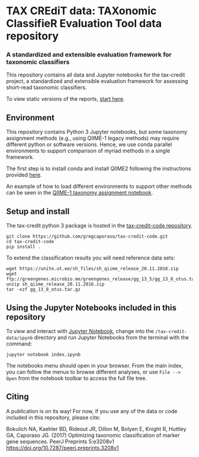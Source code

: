 # TAX CREdiT data: TAXonomic ClassifieR Evaluation Tool data repository

### A standardized and extensible evaluation framework for taxonomic classifiers

This repository contains all data and Jupyter notebooks for the tax-credit project, a standardized and extensible evaluation framework for assessing short-read taxonomic classifiers.

To view static versions of the reports, [start here](https://github.com/caporaso-lab/tax-credit-data/blob/master/ipynb/Index.ipynb).

Environment
-----------------
This repository contains Python 3 Jupyter notebooks, but some taxonomy assignment methods (e.g., using QIIME-1 legacy methods) may require different python or software versions. Hence, we use conda parallel environments to support comparison of myriad methods in a single framework.

The first step is to install conda and install QIIME2 following the instructions provided [here](https://docs.qiime2.org/2017.6/install/native/).

An example of how to load different environments to support other methods can be seen in the [QIIME-1 taxonomy assignment notebook](https://github.com/caporaso-lab/tax-credit-data/blob/master/ipynb/mock-community/taxonomy-assignment-qiime1.ipynb).


Setup and install
-----------------
The tax-credit python 3 package is hosted in the [tax-credit-code repository](https://github.com/caporaso-lab/tax-credit-code).

```
git clone https://github.com/gregcaporaso/tax-credit-code.git
cd tax-credit-code
pip install .
```

To extend the classification results you will need reference data sets:

```
wget https://unite.ut.ee/sh_files/sh_qiime_release_20.11.2016.zip
wget ftp://greengenes.microbio.me/greengenes_release/gg_13_5/gg_13_8_otus.tar.gz
unzip sh_qiime_release_20.11.2016.zip
tar -xzf gg_13_8_otus.tar.gz
```


Using the Jupyter Notebooks included in this repository
-------------------------------------------------------

To view and interact with [Jupyter Notebook](http://jupyter.org/), change into the ``/tax-credit-data/ipynb`` directory and run Jupyter Notebooks from the terminal with the command:

``jupyter notebook index.ipynb``

The notebooks menu should open in your browser. From the main index, you can follow the menus to browse different analyses, or use ``File --> Open`` from the notebook toolbar to access the full file tree.


Citing
------

A publication is on its way! For now, if you use any of the data or code included in this repository, please cite:

Bokulich NA, Kaehler BD, Rideout JR, Dillon M, Bolyen E, Knight R, Huttley GA, Caporaso JG. (2017) Optimizing taxonomic classification of marker gene sequences. PeerJ Preprints 5:e3208v1 https://doi.org/10.7287/peerj.preprints.3208v1
